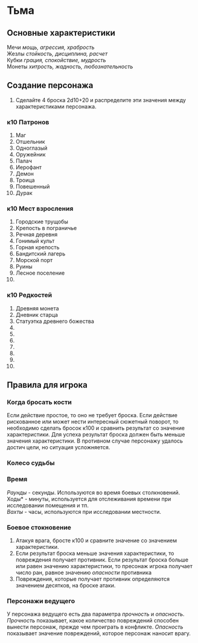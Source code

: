 # Тьма

## Основные характеристики
Мечи *мощь, агрессия, храбрость*  
Жезлы *стойкость, дисциплина, расчет*  
Кубки *грация, спокойствие, мудрость*  
Монеты *хитрость, жадность, любознательность*  
## Создание персонажа
1) Сделайте 4 броска 2d10+20 и распределите эти значения между характеристиками персонажа.
### к10 Патронов
1.	Маг
2.	Отшельник
3.	Одноглазый
4.	Оружейник
5.	Палач
6.	Иерофант
7.	Демон
8.	Троица
9.	Повешенный
10.	Дурак  
### к10	Мест взросления
1.	Городские трущобы
2.	Крепость в пограничье
3.	Речная деревня
4.	Гонимый культ
5.	Горная крепость
6.	Бандитский лагерь
7.	Морской порт
8.	Руины
9.	Лесное поселение
10.	
### к10	Редкостей
1.	Древняя монета
2.	Дневник старца
3.	Статуэтка древнего божества
4.	
5.	
6.	
7.	
8.	
9.	
10.	
## Правила для игрока
### Когда бросать кости
Если действие простое, то оно не требует броска.
Если действие рискованное или может нести интересный сюжетный поворот, то необходимо сделать бросок к100 и сравнить результат со значение характеристики. Для успеха результат броска должен быть меньше значения характеристики. В противном случае персонажу удалось достич цели, но ситуация усложняется.
### Колесо судьбы

### Время
*Раунды* - секунды. Используются во время боевых столкновений.  
Ходы* - минуты, используется для отслеживания времени при исследовании помещения и тп.  
*Вахты* - часы, используются при исследовании местности.

### Боевое стокновение
1. Атакуя врага, бросте к100 и сравните значение со значением характеристики.
2. Если результат броска меньше значения характеристики, то повреждения получает противник. Если результат броска больше или равен значению характеристики, то пресонаж игрока получает число ран, равное значению *опасности* противника
3. Повреждения, которые получает противник определяются значением десятков, на броске атаки.

### Персонажи ведущего
У персонажа ведущего есть два параметра *прочность* и *опасность*.
*Прочность* показывает, какое количество повреждений способен вынести персонаж, прежде чем проиграть в конфликте.
*Опасность* показывает значение повреждений, которое персонаж наносит врагу.

